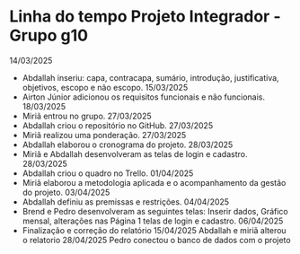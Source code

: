 # Linha do tempo Projeto Integrador - Grupo g10


14/03/2025
- Abdallah inseriu: capa, contracapa, sumário, introdução, justificativa, objetivos, escopo e não
escopo.
15/03/2025
- Airton Júnior adicionou os requisitos funcionais e não funcionais.
18/03/2025
- Miriã entrou no grupo.
27/03/2025
- Abdallah criou o repositório no GitHub.
27/03/2025
- Miriã realizou uma ponderação.
27/03/2025
- Abdallah elaborou o cronograma do projeto.
28/03/2025
- Miriã e Abdallah desenvolveram as telas de login e cadastro.
28/03/2025
- Abdallah criou o quadro no Trello.
01/04/2025
- Miriã elaborou a metodologia aplicada e o acompanhamento da gestão do projeto.
03/04/2025
- Abdallah definiu as premissas e restrições.
04/04/2025
- Brend e Pedro desenvolveram as seguintes telas: Inserir dados, Gráfico mensal, alterações nas
Página 1
telas de login e cadastro.
06/04/2025
- Finalização e correção do relatório
15/04/2025
  Abdallah e miriã alterou o relatorio
  28/04/2025
  Pedro conectou o banco de dados com o projeto 
